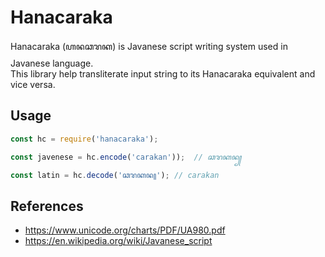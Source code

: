 # Hanacaraka

Hanacaraka (&#43442;&#43428;&#43413;&#43435;&#43407;) is Javanese script writing system used in Javanese language.  
This library help transliterate input string to its Hanacaraka equivalent and vice versa.

## Usage

```js
const hc = require('hanacaraka');

const javenese = hc.encode('carakan'));  // ꦕꦫꦏꦤ꧀

const latin = hc.decode('ꦕꦫꦏꦤ꧀'); // carakan
```

## References

- https://www.unicode.org/charts/PDF/UA980.pdf
- https://en.wikipedia.org/wiki/Javanese_script